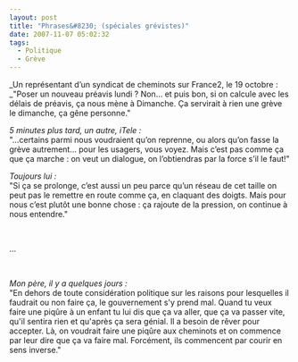 ```yaml
---
layout: post
title: "Phrases&#8230; (spéciales grévistes)"
date: 2007-11-07 05:02:32
tags:
  - Politique
  - Grève
---
```


_Un représentant d&#x2019;un syndicat de cheminots sur France2, le 19 octobre&nbsp;:      
_&quot;Poser un nouveau préavis lundi&nbsp;? Non&#8230; et puis bon, si on calcule avec les délais de préavis, ça nous mène à Dimanche. &#xC7;a servirait à rien une grève le dimanche, ça gêne personne.&quot;

_5 minutes plus tard, un autre, iTele&nbsp;:_     
&quot;&#8230;certains parmi nous voudraient qu&#x2019;on reprenne, ou alors qu&#x2019;on fasse la grève autrement&#8230; pour les usagers, vous voyez. Mais c&#x2019;est pas comme ça que ça marche&nbsp;: on veut un dialogue, on l&#x2019;obtiendras par la force s&#x2019;il le faut!&quot;

_Toujours lui&nbsp;:_     
&quot;Si ça se prolonge, c&#x2019;est aussi un peu parce qu&#x2019;un réseau de cet taille on peut pas le remettre en route comme ça, en claquant des doigts. Mais pour nous c&#x2019;est plut&#xF4;t une bonne chose&nbsp;: ça rajoute de la pression, on continue à nous entendre.&quot;

&#xA0;

&#8230;

&#xA0;

_Mon père, il y a quelques jours&nbsp;:_     
&quot;En dehors de toute considération politique sur les raisons pour lesquelles il faudrait ou non faire ça, le gouvernement s'y prend mal. Quand tu veux faire une piq&#xFB;re à un enfant tu lui dis que ça va aller, que ça va passer vite, qu'il sentira rien et qu'après ça sera génial. Il a besoin de rêver pour accepter. Là, on voudrait faire une piq&#xFB;re aux cheminots et on commence par leur dire que ça va faire mal. Forcément, ils commencent par courir en sens inverse.&quot;